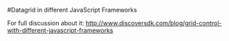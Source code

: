 #Datagrid in different JavaScript Frameworks

For full discussion about it: http://www.discoversdk.com/blog/grid-control-with-different-javascript-frameworks
